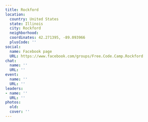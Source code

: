 ```yaml
---
title: Rockford
location:
  country: United States
  state: Illinois
  city: Rockford
  neighborhood: 
  coordinates: 42.271395, -89.093966
  plusCode: ''
social:
  name: Facebook page
  URL: https://www.facebook.com/groups/Free.Code.Camp.Rockford
chat:
  name: ''
  URL: ''
event:
  name: ''
  URL: ''
leaders:
- name: ''
  URL: ''
photos:
  old: 
  cover: ''
---
```

